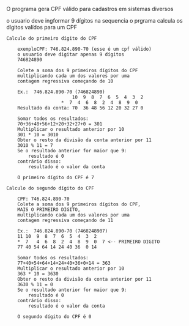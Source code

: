 O programa gera CPF válido para cadastros em sistemas diversos

o usuario deve ingformar 9 dígitos
na sequencia o prgrama calcula os dígitos valídos para um CPF


    Calculo do primeiro dígito do CPF

        exemploCPF: 746.824.890-70 (esse é um cpf válido)
        o usuario deve digitar apenas 9 dígitos
        746824890

        Colete a soma dos 9 primeiros dígitos do CPF
        multiplicando cada um dos valores por uma
        contagem regressiva começando de 10

        Ex.:  746.824.890-70 (746824890)
                            10  9  8  7  6  5  4  3  2
                        *  7  4  6  8  2  4  8  9  0
        Resultado da conta: 70  36 48 56 12 20 32 27 0

        Somar todos os resultados: 
        70+36+48+56+12+20+32+27+0 = 301
        Multiplicar o resultado anterior por 10
        301 * 10 = 3010
        Obter o resto da divisão da conta anterior por 11
        3010 % 11 = 7
        Se o resultado anterior for maior que 9:
            resultado é 0
        contrário disso:
            resultado é o valor da conta

        O primeiro dígito do CPF é 7

    Calculo do segundo dígito do CPF

        CPF: 746.824.890-70
        Colete a soma dos 9 primeiros dígitos do CPF,
        MAIS O PRIMEIRO DIGITO,
        multiplicando cada um dos valores por uma
        contagem regressiva começando de 11

        Ex.:  746.824.890-70 (7468248907)
        11 10  9  8  7  6  5  4  3  2
        *  7   4  6  8  2  4  8  9  0  7 <-- PRIMEIRO DIGITO
        77 40 54 64 14 24 40 36  0 14

        Somar todos os resultados:
        77+40+54+64+14+24+40+36+0+14 = 363
        Multiplicar o resultado anterior por 10
        363 * 10 = 3630
        Obter o resto da divisão da conta anterior por 11
        3630 % 11 = 0
        Se o resultado anterior for maior que 9:
            resultado é 0
        contrário disso:
            resultado é o valor da conta

        O segundo dígito do CPF é 0